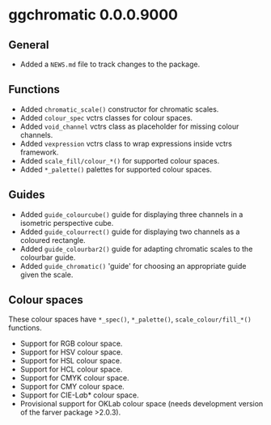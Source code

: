 # ggchromatic 0.0.0.9000

## General

* Added a `NEWS.md` file to track changes to the package.

## Functions

* Added `chromatic_scale()` constructor for chromatic scales.
* Added `colour_spec` vctrs classes for colour spaces.
* Added `void_channel` vctrs class as placeholder for missing colour channels.
* Added `vexpression` vctrs class to wrap expressions inside vctrs framework.
* Added `scale_fill/colour_*()` for supported colour spaces.
* Added `*_palette()` palettes for supported colour spaces.

## Guides

* Added `guide_colourcube()` guide for displaying three channels in a isometric
  perspective cube.
* Added `guide_colourrect()` guide for displaying two channels as a coloured 
  rectangle.
* Added `guide_colourbar2()` guide for adapting chromatic scales to the 
  colourbar guide.
* Added `guide_chromatic()` 'guide' for choosing an appropriate guide given the
  scale.

## Colour spaces

These colour spaces have `*_spec()`, `*_palette()`, `scale_colour/fill_*()` 
functions.

* Support for RGB colour space.
* Support for HSV colour space.
* Support for HSL colour space.
* Support for HCL colour space.
* Support for CMYK colour space.
* Support for CMY colour space.
* Support for CIE-L*a*b* colour space.
* Provisional support for OKLab colour space (needs development version of the
  farver package >2.0.3).
